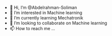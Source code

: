 - 👋 Hi, I’m @Abdelrahman-Soliman
- 👀 I’m interested in Machine learning 
- 🌱 I’m currently learning Mechatronik
- 💞️ I’m looking to collaborate on Machine learning 
- 📫 How to reach me ...

<!---
Abdelrahman-Soliman/Abdelrahman-Soliman is a ✨ special ✨ repository because its `README.md` (this file) appears on your GitHub profile.
You can click the Preview link to take a look at your changes.
--->

